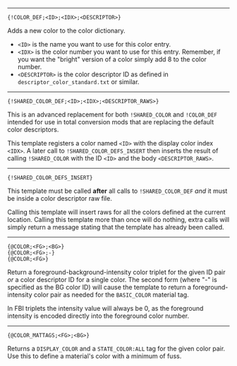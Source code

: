 
 * * * * * * * * * * * * * * * * * * * * * * * * * * * * * * * * * * * * * * * * * * * * * * * * * *

	{!COLOR_DEF;<ID>;<IDX>;<DESCRIPTOR>}

Adds a new color to the color dictionary.

* `<ID>` is the name you want to use for this color entry.
* `<IDX>` is the color number you want to use for this entry. Remember, if you want the "bright"
  version of a color simply add 8 to the color number.
* `<DESCRIPTOR>` is the color descriptor ID as defined in `descriptor_color_standard.txt` or similar.

 * * * * * * * * * * * * * * * * * * * * * * * * * * * * * * * * * * * * * * * * * * * * * * * * * *

	{!SHARED_COLOR_DEF;<ID>;<IDX>;<DESCRIPTOR_RAWS>}

This is an advanced replacement for both `!SHARED_COLOR` and `!COLOR_DEF` intended for use in total
conversion mods that are replacing the default color descriptors.

This template registers a color named `<ID>` with the display color index `<IDX>`. A later call to
`!SHARED_COLOR_DEFS_INSERT` then inserts the result of calling `!SHARED_COLOR` with the ID `<ID>`
and the body `<DESCRIPTOR_RAWS>`.

 * * * * * * * * * * * * * * * * * * * * * * * * * * * * * * * * * * * * * * * * * * * * * * * * * *

	{!SHARED_COLOR_DEFS_INSERT}

This template must be called **after** all calls to `!SHARED_COLOR_DEF` *and* it must be inside a
color descriptor raw file.

Calling this template will insert raws for all the colors defined at the current location. Calling
this template more than once will do nothing, extra calls will simply return a message stating that
the template has already been called.

 * * * * * * * * * * * * * * * * * * * * * * * * * * * * * * * * * * * * * * * * * * * * * * * * * *

	{@COLOR;<FG>;<BG>}
	{@COLOR;<FG>;-}
	{@COLOR;<FG>}

Return a foreground-background-intensity color triplet for the given ID pair *or* a color descriptor
ID for a single color. The second form (where "-" is specified as the BG color ID) will cause the template
to return a foreground-intensity color pair as needed for the `BASIC_COLOR` material tag.

In FBI triplets the intensity value will always be 0, as the foreground intensity is encoded directly
into the foreground color number.

 * * * * * * * * * * * * * * * * * * * * * * * * * * * * * * * * * * * * * * * * * * * * * * * * * *

	{@COLOR_MATTAGS;<FG>;<BG>}

Returns a `DISPLAY_COLOR` and a `STATE_COLOR:ALL` tag for the given color pair. Use this to define a
material's color with a minimum of fuss.
